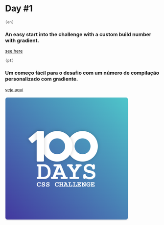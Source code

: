 # Day #1

    (en)
### An easy start into the challenge with a custom build number with gradient.

[see here](https://bonbj.github.io/100DaysCSSChallenge/days/1-day-custom-build-number-with-gradient)

    (pt)
### Um começo fácil para o desafio com um número de compilação personalizado com gradiente.
[veja aqui](https://bonbj.github.io/100DaysCSSChallenge/days/1-day-custom-build-number-with-gradient)

![image exemple](../../src/banner/day-1-banner.png)